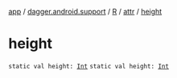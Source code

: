[app](../../../index.md) / [dagger.android.support](../../index.md) / [R](../index.md) / [attr](index.md) / [height](./height.md)

# height

`static val height: `[`Int`](https://kotlinlang.org/api/latest/jvm/stdlib/kotlin/-int/index.html)
`static val height: `[`Int`](https://kotlinlang.org/api/latest/jvm/stdlib/kotlin/-int/index.html)